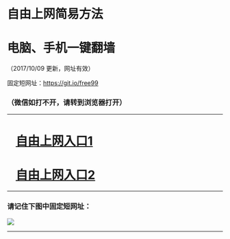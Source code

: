 ﻿# 自由上网简易方法

# 电脑、手机一键翻墙

（2017/10/09 更新，网址有效）

固定短网址：https://git.io/free99

### （微信如打不开，请转到浏览器打开）


***





# &nbsp;&nbsp; <a href="http://ft3230529378.fwq-tz-1001.info/fwqtz01.html?t=100900119511 " target="_blank">自由上网入口1</a>
# &nbsp;&nbsp; <a href="http://ft1482621308.fwq-tz-1002.info/fwqtz02.html?t=10090012227 " target="_blank">自由上网入口2</a>
***

### 请记住下图中固定短网址：

<img src="https://s3-us-west-2.amazonaws.com/fwq-1001/yjfq-20170905okok.png" /> 


***

